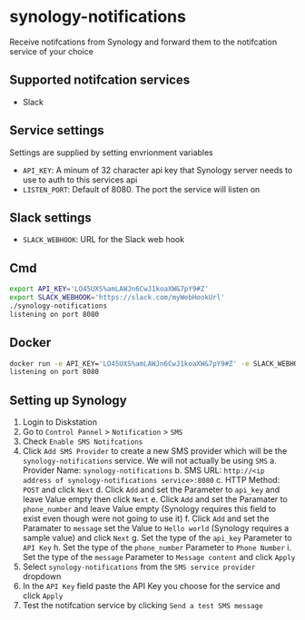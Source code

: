 # synology-notifications

Receive notifcations from Synology and forward them to the notifcation service of your choice

## Supported notifcation services

- Slack

## Service settings

<aside class="notice">
Settings are supplied by setting envrionment variables
</aside>

- `API_KEY`: A minum of 32 character api key that Synology server needs to use to auth to this services api
- `LISTEN_PORT`: Default of 8080. The port the service will listen on 

## Slack settings

- `SLACK_WEBHOOK`: URL for the Slack web hook

## Cmd

```bash
export API_KEY='LO45UXS%amLAWJn6CwJ1koaXW&7pY9#Z'
export SLACK_WEBHOOK='https://slack.com/myWebHookUrl'
./synology-notifications
listening on port 8080
```

## Docker

```bash
docker run -e API_KEY='LO45UXS%amLAWJn6CwJ1koaXW&7pY9#Z' -e SLACK_WEBHOOK='https://slack.com/myWebHookUrl' ryancurrah/synology-notifications:latest
listening on port 8080
```

## Setting up Synology

1. Login to Diskstation
2. Go to `Control Pannel` > `Notification` > `SMS`
3. Check `Enable SMS Notifcations`
4. Click `Add SMS Provider` to create a new SMS provider which will be the `synology-notifications` service. We will not actually be using `SMS`
    a. Provider Name: `synology-notifications`
    b. SMS URL: `http://<ip address of synology-notifications service>:8080`
    c. HTTP Method: `POST` and click `Next`
    d. Click `Add` and set the Parameter to `api_key` and leave Value empty then click `Next`
    e. Click `Add` and set the Paramater to `phone_number` and leave Value empty (Synology requires this field to exist even though were not going to use it)
    f. Click `Add` and set the Paramater to `message` set the Value to `Hello world` (Synology requires a sample value) and click `Next`
    g. Set the type of the `api_key` Parameter to `API Key`
    h. Set the type of the `phone_number` Parameter to `Phone Number`
    i. Set the type of the `message` Parameter to `Message content` and click `Apply`
5. Select `synology-notifications` from the `SMS service provider` dropdown
6. In the `API Key` field paste the API Key you choose for the service and click `Apply`
7. Test the notifcation service by clicking `Send a test SMS message`
